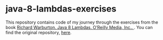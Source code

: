 # java-8-lambdas-exercises
This repository contains code of my journey through the exercises from the book [Richard Warburton. Java 8 Lambdas. O’Reilly Media, Inc.. ](https://learning.oreilly.com/library/view/java-8-lambdas/9781449370831/).
You can find the original repository, [here](https://github.com/RichardWarburton/java-8-lambdas-exercises).